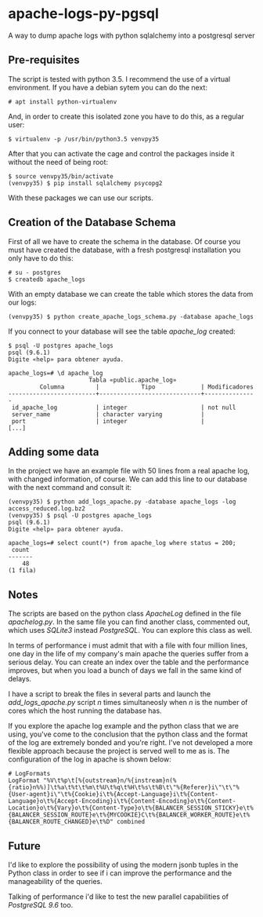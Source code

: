 # apache-logs-py-pgsql
A way to dump apache logs with python sqlalchemy into a postgresql server
## Pre-requisites
The script is tested with python 3.5. I recommend the use of a virtual environment. If you have a debian sytem you can do the next:
```
# apt install python-virtualenv
```
And, in order to create this isolated zone you have to do this, as a regular user:
```
$ virtualenv -p /usr/bin/python3.5 venvpy35
```
After that you can activate the cage and control the packages inside it without the need of being root:
```
$ source venvpy35/bin/activate
(venvpy35) $ pip install sqlalchemy psycopg2
```
With these packages we can use our scripts.
## Creation of the Database Schema
First of all we have to create the schema in the database. Of course you must have created the database, with a fresh postgresql installation you only have to do this:
```
# su - postgres
$ createdb apache_logs
```
With an empty database we can create the table which stores the data from our logs:
```
(venvpy35) $ python create_apache_logs_schema.py -database apache_logs
```
If you connect to your database will see the table *apache_log* created:
```
$ psql -U postgres apache_logs
psql (9.6.1)
Digite «help» para obtener ayuda.

apache_logs=# \d apache_log
                       Tabla «public.apache_log»
         Columna         |            Tipo             | Modificadores 
-------------------------+-----------------------------+---------------
 id_apache_log           | integer                     | not null
 server_name             | character varying           | 
 port                    | integer                     | 
[...]
```
## Adding some data
In the project we have an example file with 50 lines from a real apache log, with changed information, of course. We can add this line to our database with the next command and consult it:
```
(venvpy35) $ python add_logs_apache.py -database apache_logs -log access_reduced.log.bz2
(venvpy35) $ psql -U postgres apache_logs
psql (9.6.1)
Digite «help» para obtener ayuda.

apache_logs=# select count(*) from apache_log where status = 200;
 count 
-------
    48
(1 fila)
```
## Notes
The scripts are based on the python class *ApacheLog* defined in the file *apachelog.py*. In the same file you can find another class, commented out, which uses *SQLite3* instead *PostgreSQL*. You can explore this class as well.

In terms of performance i must admit that with a file with four million lines, one day in the life of my company's main apache the queries suffer from a serious delay. You can create an index over the table and the performance improves, but when you load a bunch of days we fall in the same kind of delays.

I have a script to break the files in several parts and launch the *add_logs_apache.py* script *n* times simultaneosly when *n* is the number of cores which the host running the database has.

If you explore the apache log example and the python class that we are using, you've come to the conclusion that the python class and the format of the log are extremely bonded and you're right. I've not developed a more flexible approach because the project is served well to me as is. The configuration of the log in apache is shown below:
```
# LogFormats
LogFormat "%V\t%p\t[%{outstream}n/%{instream}n(%{ratio}n%%)]\t%a\t%t\t%m\t%U\t%q\t%H\t%s\t%B\t\"%{Referer}i\"\t\"%{User-agent}i\"\t%{Cookie}i\t%{Accept-Language}i\t%{Content-Language}o\t%{Accept-Encoding}i\t%{Content-Encoding}o\t%{Content-Location}o\t%{Vary}o\t%{Content-Type}o\t%{BALANCER_SESSION_STICKY}e\t%{BALANCER_SESSION_ROUTE}e\t%{MYCOOKIE}C\t%{BALANCER_WORKER_ROUTE}e\t%{BALANCER_ROUTE_CHANGED}e\t%D" combined
```
## Future
I'd like to explore the possibility of using the modern jsonb tuples in the Python class in order to see if i can improve the performance and the manageability of the queries.

Talking of performance i'd like to test the new parallel capabilities of *PostgreSQL 9.6* too.
